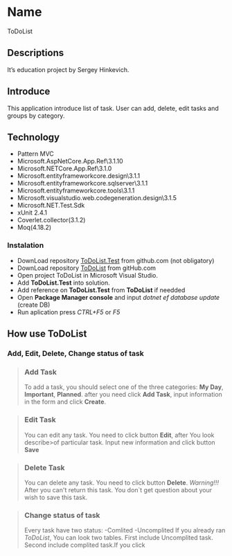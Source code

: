 # Name

ToDoList

## Descriptions

It’s education project by Sergey Hinkevich.

## Introduce

This application introduce list of task. User can add, delete, edit tasks and groups by category.

## Technology

- Pattern MVC
- Microsoft.AspNetCore.App.Ref\3.1.10
- Microsoft.NETCore.App.Ref\3.1.0
- Microsoft.entityframeworkcore.design\3.1.1
- Microsoft.entityframeworkcore.sqlserver\3.1.1
- Microsoft.entityframeworkcore.tools\3.1.1
- Microsoft.visualstudio.web.codegeneration.design\3.1.5
- Microsoft.NET.Test.Sdk
- xUnit 2.4.1
- Coverlet.collector(3.1.2)
- Moq(4.18.2)

### Instalation

- DownLoad repository [ToDoList.Test](https://github.com/hinkevich/ToDoList.Test.git) from github.com (not obligatory)
- DownLoad repository [ToDoList](https://github.com/hinkevich/ToDoList.git) from gitHub.com
- Open project ToDoList in Microsoft Visual Studio.
- Add **ToDoList.Test** into solution.
- Add reference on **ToDoList.Test** from **ToDoList** if needded
- Open **Package Manager console** and input _dotnet ef database update_ (create DB)
- Run aplication press _CTRL+F5_ or _F5_

## How use ToDoList

### Add, Edit, Delete, Change status of task

>### Add Task
>To add a task, you should select one of the three categories: **My Day**, **Important**, **Planned**.
>after you need click **Add Task**, input information in the form and click **Create**.

>### Edit Task
>You can edit any task. You need to click button **Edit**, after You look describe>of particular task. 
>Input new information and click button **Save**

>### Delete Task
>You can delete any task. You need to click button **Delete**. *Warning!!!* After you can't return this task.
> You don`t get question about your wish to save this task.  

>### Change status of task
>Every task have two status:
>-Comlited
>-Uncomplited
>If you already ran *ToDoList*, You can look two tables. First include Uncomplited task. 
>Second include complited task.If you click 


